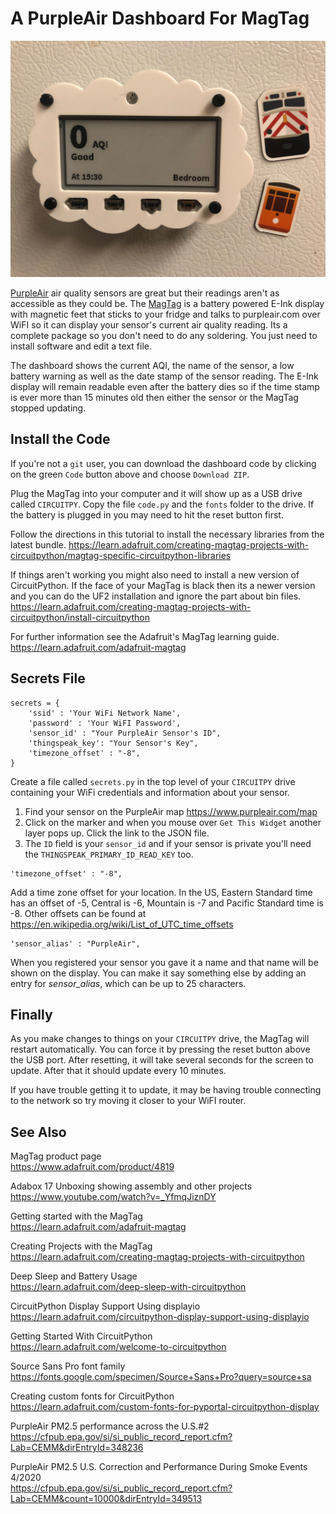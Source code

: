 # A PurpleAir Dashboard For MagTag
![MagTag Display](/IMG_2638.jpeg)

[PurpleAir](https://www.purpleair.com/) air quality sensors are great but their readings aren't as accessible as they could be. The [MagTag](https://www.adafruit.com/product/4819) is a battery powered E-Ink display with magnetic feet that sticks to your fridge and talks to purpleair.com over WiFI so it can display your sensor's current air quality reading. Its a complete package so you don't need to do any soldering. You just need to install software and edit a text file.

The dashboard shows the current AQI, the name of the sensor, a low battery warning as well as the date stamp of the sensor reading. The E-Ink display will remain readable even after the battery dies so if the time stamp is ever more than 15 minutes old then either the sensor or the MagTag stopped updating.

## Install the Code

If you're not a `git` user, you can download the dashboard code by clicking on the green `Code` button above and choose `Download ZIP`.

Plug the MagTag into your computer and it will show up as a USB drive called `CIRCUITPY`. Copy the file `code.py` and the `fonts` folder to the drive. If the battery is plugged in you may need to hit the reset button first.

Follow the directions in this tutorial to install the necessary libraries from the latest bundle.
https://learn.adafruit.com/creating-magtag-projects-with-circuitpython/magtag-specific-circuitpython-libraries

If things aren't working you might also need to install a new version of CircuitPython. If the face of your MagTag is black then its a newer version and you can do the UF2 installation and ignore the part about bin files.
https://learn.adafruit.com/creating-magtag-projects-with-circuitpython/install-circuitpython

For further information see the Adafruit's MagTag learning guide.
https://learn.adafruit.com/adafruit-magtag

## Secrets File

```
secrets = {
    'ssid' : 'Your WiFi Network Name',
    'password' : 'Your WiFI Password',
    'sensor_id' : "Your PurpleAir Sensor's ID",
    'thingspeak_key': "Your Sensor's Key",
    'timezone_offset' : "-8",
}
```
Create a file called `secrets.py` in the top level of your `CIRCUITPY` drive containing your WiFi credentials and information about your sensor.

1. Find your sensor on the PurpleAir map https://www.purpleair.com/map
1. Click on the marker and when you mouse over `Get This Widget` another layer pops up. Click the link to the JSON file.
1. The `ID` field is your ``sensor_id`` and if your sensor is private you'll need the `THINGSPEAK_PRIMARY_ID_READ_KEY` too.

```
'timezone_offset' : "-8",
```
Add a time zone offset for your location. In the US, Eastern Standard time has an offset of -5, Central is -6, Mountain is -7 and Pacific Standard time is -8. Other offsets can be found at  
https://en.wikipedia.org/wiki/List_of_UTC_time_offsets

```
'sensor_alias' : "PurpleAir",
```
When you registered your sensor you gave it a name and that name will be shown on the display. You can make it say something else by adding an entry for _sensor_alias_, which can be up to 25 characters.

## Finally

As you make changes to things on your `CIRCUITPY` drive, the MagTag will restart automatically. You can force it by pressing the reset button above the USB port. After resetting, it will take several seconds for the screen to update. After that it should update every 10 minutes.

If you have trouble getting it to update, it may be having trouble connecting to the network so try moving it closer to your WiFI router.

## See Also

MagTag product page  
https://www.adafruit.com/product/4819

Adabox 17 Unboxing showing assembly and other projects  
https://www.youtube.com/watch?v=_YfmqJiznDY

Getting started with the MagTag  
https://learn.adafruit.com/adafruit-magtag

Creating Projects with the MagTag  
https://learn.adafruit.com/creating-magtag-projects-with-circuitpython

Deep Sleep and Battery Usage  
https://learn.adafruit.com/deep-sleep-with-circuitpython

CircuitPython Display Support Using displayio  
https://learn.adafruit.com/circuitpython-display-support-using-displayio

Getting Started With CircuitPython  
https://learn.adafruit.com/welcome-to-circuitpython

Source Sans Pro font family  
https://fonts.google.com/specimen/Source+Sans+Pro?query=source+sa

Creating custom fonts for CircuitPython  
https://learn.adafruit.com/custom-fonts-for-pyportal-circuitpython-display

PurpleAir PM2.5 performance across the U.S.#2  
https://cfpub.epa.gov/si/si_public_record_report.cfm?Lab=CEMM&dirEntryId=348236

PurpleAir PM2.5 U.S. Correction and Performance During Smoke Events 4/2020  
https://cfpub.epa.gov/si/si_public_record_report.cfm?Lab=CEMM&count=10000&dirEntryId=349513
